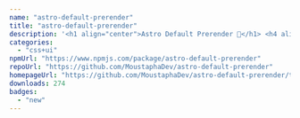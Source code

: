 ```yaml
---
name: "astro-default-prerender"
title: "astro-default-prerender"
description: '<h1 align="center">Astro Default Prerender 🚀</h1> <h4 align="center">Prerender all your Astro pages by default</h4>'
categories:
  - "css+ui"
npmUrl: "https://www.npmjs.com/package/astro-default-prerender"
repoUrl: "https://github.com/MoustaphaDev/astro-default-prerender"
homepageUrl: "https://github.com/MoustaphaDev/astro-default-prerender/tree/main/packages/integration/README.md"
downloads: 274
badges:
  - "new"
---
```

